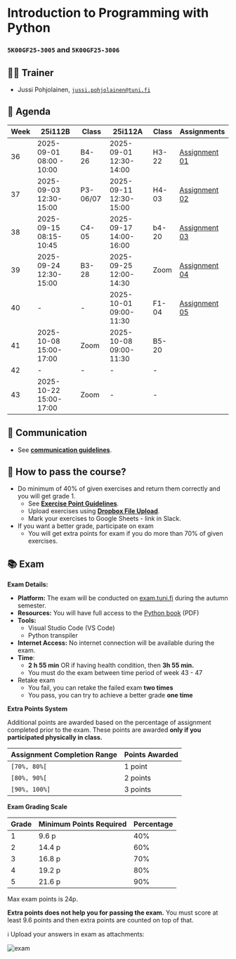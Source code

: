 # Introduction to Programming with Python

### `5K00GF25-3005` and `5K00GF25-3006`

## 🧑‍💻 Trainer

- Jussi Pohjolainen, [`jussi.pohjolainen@tuni.fi`](mailto:jussi.pohjolainen@tuni.fi)

## 📅 Agenda

| Week | 25i112B                  | Class    | 25i112A                | Class | Assignments                     |
| ---- | ------------------------ | -------- | ---------------------- | ----- | ------------------------------- |
| 36   | 2025-09-01 08:00 - 10:00 | B4-26    | 2025-09-01 12:30-14:00 | H3-22 | [Assignment 01](assignments/01) |
| 37   | 2025-09-03 12:30-15:00   | P3-06/07 | 2025-09-11 12:30-15:00 | H4-03 | [Assignment 02](assignments/02) |
| 38   | 2025-09-15 08:15-10:45   | C4-05    | 2025-09-17 14:00-16:00 | b4-20 | [Assignment 03](assignments/03) |
| 39   | 2025-09-24 12:30-15:00   | B3-28    | 2025-09-25 12:00-14:30 | Zoom  | [Assignment 04](assignments/04) |
| 40   | -                        | -        | 2025-10-01 09:00-11:30 | F1-04 | [Assignment 05](assignments/05) |
| 41   | 2025-10-08 15:00-17:00   | Zoom     | 2025-10-08 09:00-11:30 | B5-20 |                                 |
| 42   | -                        | -        | -                      | -     |                                 |
| 43   | 2025-10-22 15:00-17:00   | Zoom     | -                      | -     |                                 |

## 💬 Communication

- See [**communication guidelines**](https://github.com/pohjus/common-course-assets/blob/main/communication-guidelines.md).

## 💼 How to pass the course?

- Do minimum of 40% of given exercises and return them correctly and you will get grade 1.
  - See [**Exercise Point Guidelines**](https://github.com/pohjus/common-course-assets/blob/main/exercise-points-guidelines.md).
  - Upload exercises using [**Dropbox File Upload**](https://www.dropbox.com/request/WenoWd5sGzH4f8Fv0hIL).
  - Mark your exercises to Google Sheets - link in Slack.
- If you want a better grade, participate on exam
  - You will get extra points for exam if you do more than 70% of given exercises.

## 📚 Exam

**Exam Details:**

- **Platform:** The exam will be conducted on [exam.tuni.fi](https://exam.tuni.fi) during the autumn semester.
- **Resources:** You will have full access to the [Python book](python.pdf) (PDF)
- **Tools:**
  - Visual Studio Code (VS Code)
  - Python transpiler
- **Internet Access:** No internet connection will be available during the exam.
- **Time**:
  - **2 h 55 min** OR if having health condition, then **3h 55 min.**
  - You must do the exam between time period of week 43 - 47
- Retake exam
  - You fail, you can retake the failed exam **two times**
  - You pass, you can try to achieve a better grade **one time**

**Extra Points System**

Additional points are awarded based on the percentage of assignment completed prior to the exam. These points are awarded **only if you participated physically in class.**

| Assignment Completion Range | Points Awarded |
| --------------------------- | -------------- |
| `[70%, 80%[`                | 1 point        |
| `[80%, 90%[`                | 2 points       |
| `[90%, 100%]`               | 3 points       |

**Exam Grading Scale**

| Grade | Minimum Points Required | Percentage |
| ----- | ----------------------- | ---------- |
| 1     | 9.6 p                   | 40%        |
| 2     | 14.4 p                  | 60%        |
| 3     | 16.8 p                  | 70%        |
| 4     | 19.2 p                  | 80%        |
| 5     | 21.6 p                  | 90%        |

Max exam points is 24p.

**Extra points does not help you for passing the exam.** You must score at least 9.6 points and then extra points are counted on top of that.

ℹ️ Upload your answers in exam as attachments:

![exam](https://paper-attachments.dropboxusercontent.com/s_78CBA4683D2833741B6F050A281DD15456A814F81EF3B1EA8A9E7CCC267314F8_1730544034589_image.png)
